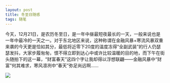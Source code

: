 ```yaml
---
layout: post
title: 冬至日随感
tags: 随笔
---
```


今天，12月21日，是农历冬至日，是一年中昼最短夜最长的一天，一般来说也是一年中最冷的一天之一。对于东北地区来说，这种称谓在金融风暴+寒流风暴双重来袭的今天更是恰如其分，最低将近零下20度的温度冻得“全副武装”的行人仍瑟瑟发抖，大家步履匆匆，恨不得立即到达心中或许比较温暖的目的地，而下午在街头随拍下的这一幕，“财富春天”这四个字让我却得以浮想联翩——金融风暴中“财富”何其难求，寒风凛冽中“春天”弥足尚远啊......

![](http://ohfv138uq.bkt.clouddn.com/dongzhiri.jpg-700)

